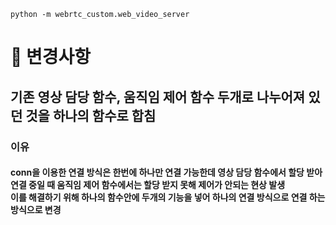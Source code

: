 ```
python -m webrtc_custom.web_video_server    
```
# 📌 변경사항
## 기존 영상 담당 함수, 움직임 제어 함수 두개로 나누어져 있던 것을 하나의 함수로 합침
### 이유
#### conn을 이용한 연결 방식은 한번에 하나만 연결 가능한데 영상 담당 함수에서 할당 받아 연결 중일 때 움직임 제어 함수에서는 할당 받지 못해 제어가 안되는 현상 발생 <br> 이를 해결하기 위해 하나의 함수안에 두개의 기능을 넣어 하나의 연결 방식으로 연결 하는 방식으로 변경
